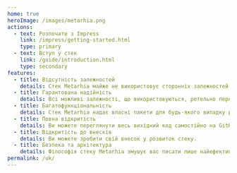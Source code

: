 ```yaml
---
home: true
heroImage: /images/metarhia.png
actions:
  - text: Розпочати з Impress
    link: /impress/getting-started.html
    type: primary
  - text: Вступ у стек
    link: /guide/introduction.html
    type: secondary
features:
  - title: Відсутність залежностей
    details: Стек Metarhia майже не використовує сторонніх залежностей.
  - title: Гарантована надійність
    details: Всі можливі залежності, що використовуються, ретельно перевіряються засновниками для виявлення та усунення можливих вразливостей.
  - title: Багатофункціональність
    details: Стек Metarhia надає власні пакети для будь-якого випадку розробки.
  - title: Повна відкритість
    details: Ви можете переглянути весь вихідний код самостійно на GitHub.
  - title: Відкритість до внесків
    details: Ви можете зробити свій внесок у розвиток стеку.
  - title: Безпека та архітектура
    details: Філософія стеку Metarhia змушує вас писати лише найефективніший код.
permalink: /uk/
---
```

